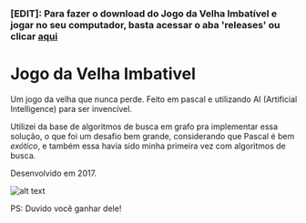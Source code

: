 ### [EDIT]: Para fazer o download do Jogo da Velha Imbatível e jogar no seu computador, basta acessar o aba 'releases' ou clicar [aqui](https://github.com/inacioMattos/Jogo-da-Velha-Imbat-vel/releases)

# Jogo da Velha Imbativel
Um jogo da velha que nunca perde. Feito em pascal e utilizando AI (Artificial Intelligence) para ser invencível. 

Utilizei da base de algoritmos de busca em grafo pra implementar essa solução, o que foi um desafio bem grande, considerando que Pascal é bem *exótico*, e também essa havia sido minha primeira vez com algoritmos de busca.

Desenvolvido em 2017.

![alt text](http://i.imgur.com/AJFJNiA.png)


PS: Duvido você ganhar dele!
